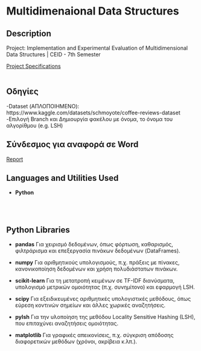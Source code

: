 <h1>Multidimenaional Data Structures</h1> 

 

<h2>Description</h2>
Project: Implementation and Experimental Evaluation of Multidimensional Data Structures | CEID - 7th Semester <br>

[Project Specifications](https://eclass.upatras.gr/modules/document/file.php/CEID1162/Projects-2024-2025/Projects-kDDs-2024%28En%29-Final.pdf)
<br>
<br>


<h2>Οδηγίες</h2>
-Dataset (ΑΠΛΟΠΟΙΗΜΕΝΟ): https://www.kaggle.com/datasets/schmoyote/coffee-reviews-dataset <br>
-Επιλογή Branch και Δημιουργία φακέλου με όνομα, το όνομα του αλγορίθμου (e.g. LSH) <br>

<h2>Σύνδεσμος για αναφορά σε Word</h2>

[Report](https://upatrasgr-my.sharepoint.com/:w:/g/personal/up1093320_upatras_gr/Eegz3zUs1IJAug4rmj4QCmABn8NbnoZ1Bl6TiVGnB3Vb7w?e=Tx6xuL) <br>

<h2>Languages and Utilities Used</h2>

- <b>Python</b> 

<br>
<br>
<h2>Python Libraries</h2>

- <b>pandas</b>
Για χειρισμό δεδομένων, όπως φόρτωση, καθαρισμός, φιλτράρισμα και επεξεργασία πινάκων δεδομένων (DataFrames).


- <b>numpy</b>
Για αριθμητικούς υπολογισμούς, π.χ. πράξεις με πίνακες, κανονικοποίηση δεδομένων και χρήση πολυδιάστατων πινάκων.


- <b>scikit-learn</b>
Για τη μετατροπή κειμένων σε TF-IDF διανύσματα, υπολογισμό μετρικών ομοιότητας (π.χ. συνημίτονο) και εφαρμογή LSH.


- <b>scipy</b>
Για εξειδικευμένες αριθμητικές υπολογιστικές μεθόδους, όπως εύρεση κοντινών σημείων και άλλες χωρικές αναζητήσεις.


- <b>pylsh</b>
Για την υλοποίηση της μεθόδου Locality Sensitive Hashing (LSH), που επιταχύνει αναζητήσεις ομοιότητας.


- <b>matplotlib</b>
Για γραφικές απεικονίσεις, π.χ. σύγκριση απόδοσης διαφορετικών μεθόδων (χρόνοι, ακρίβεια κ.λπ.).

